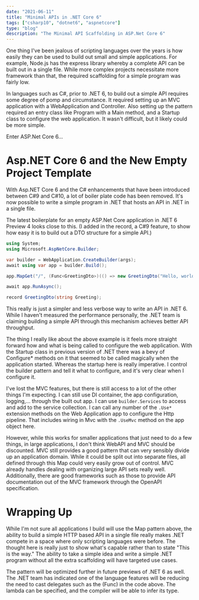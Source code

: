 ```yaml
---
date: "2021-06-11"
title: "Minimal APIs in .NET Core 6"
tags: ["csharp10", "dotnet6", "aspnetcore"]
type: "blog"
description: "The Minimal API Scaffolding in ASP.Net Core 6"
---
```


One thing I've been jealous of scripting languages over the years is how easily they can be used to build out small and simple applications.
For example, Node.js has the express library whereby a complete API can be built out in a single file.
While more complex projects necessitate more framework than that, the required scaffolding for a simple program was fairly low.

In languages such as C#, prior to .NET 6, to build out a simple API requires some degree of pomp and circumstance.
It required setting up an MVC application with a WebApplication and Controller.
Also setting up the pattern required an entry class like Program with a Main method, and a Startup class to configure the web application.
It wasn't difficult, but it likely could be more simple.

Enter ASP.Net Core 6...

# Asp.NET Core 6 and the New Empty Project Template


With Asp.NET Core 6 and the C# enhancements that have been introduced between C#9 and C#10, a lot of boiler plate code has been removed.
It's now possible to write a simple program in .NET that hosts an API in .NET in a single file.

The latest boilerplate for an empty ASP.Net Core application in .NET 6 Preview 4 looks close to this.
(I added in the record, a C#9 feature, to show how easy it is to build out a DTO structure for a simple API.)


```csharp
using System;
using Microsoft.AspNetCore.Builder;

var builder = WebApplication.CreateBuilder(args);
await using var app = builder.Build();

app.MapGet("/", (Func<GreetingDto>)(() => new GreetingDto("Hello, world!")));

await app.RunAsync();

record GreetingDto(string Greeting);
```

This really is just a simpler and less verbose way to write an API in .NET 6.
While I haven't measured the performance personally, the .NET team is claiming building a simple API through this mechanism achieves better API throughput.

The thing I really like about the above example is it feels more straight forward how and what is being called to configure the web application.
With the Startup class in previous version of .NET there was a bevy of Configure* methods on it that seemed to be called magically when the application started.
Whereas the startup here is really imperative.
I control the builder pattern and tell it what to configure, and it's very clear when I configure it.

I've lost the MVC features, but there is still access to a lot of the other things I'm expecting.
I can still use DI container, the app configuration, logging,... through the built out app.
I can use `builder.Services` to access and add to the service collection.
I can call any number of the `.Use*` extension methods on the Web Application app to configure the Http pipeline.
That includes wiring in Mvc with the `.UseMvc` method on the app object here.

However, while this works for smaller applications that just need to do a few things, in large applications, I don't think WebAPI and MVC should be discounted.
MVC still provides a good pattern that can very sensibly divide up an application domain.
While it could be split out into separate files, all defined through this Map could very easily grow out of control.
MVC already handles dealing with organizing large API sets really well.
Additionally, there are good frameworks such as those to provide API documentation out of the MVC framework through the OpenAPI specification.

# Wrapping Up
While I'm not sure all applications I build will use the Map pattern above, the ability to build a simple HTTP based API in a single file really makes .NET compete in a space where only scripting languages were before.
The thought here is really just to show what's capable rather than to state "This is the way."
The ability to take a simple idea and write a simple .NET program without all the extra scaffolding will have targeted use cases.

The pattern will be optimized further in future previews of .NET 6 as well.
The .NET team has indicated one of the language features will be reducing the need to cast delegates such as the (Func<string>) in the code above.
The lambda can be specified, and the compiler will be able to infer its type.

